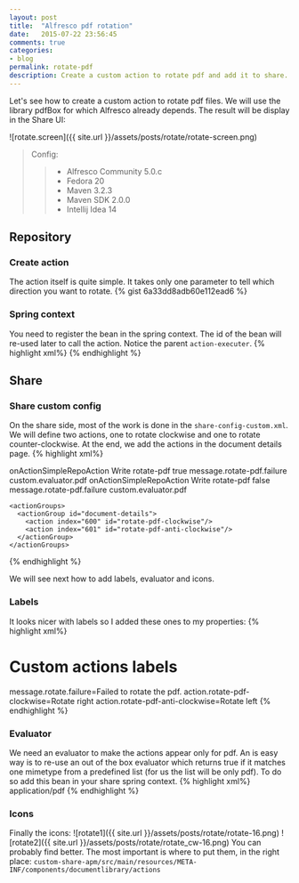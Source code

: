 ```yaml
---
layout: post
title:  "Alfresco pdf rotation"
date:   2015-07-22 23:56:45
comments: true
categories:
- blog
permalink: rotate-pdf
description: Create a custom action to rotate pdf and add it to share.
---
```


Let's see how to create a custom action to rotate pdf files. We will use the library pdfBox for which Alfresco
already depends. The result will be display in the Share UI:

![rotate.screen]({{ site.url }}/assets/posts/rotate/rotate-screen.png)

>Config:
>
> > * Alfresco Community 5.0.c
> > * Fedora 20
> > * Maven 3.2.3
> > * Maven SDK 2.0.0
> > * Intellij Idea 14

## Repository

### Create action

The action itself is quite simple. It takes only one parameter to tell which direction you want to rotate.
{% gist 6a33dd8adb60e112ead6 %}

### Spring context
You need to register the bean in the spring context. The id of the bean will re-used later to call the action. Notice
 the parent `action-executer`.
{% highlight xml%}
  <bean id="rotate-pdf" class="somepath/action/RotatePdfAction" parent="action-executer"/>
{% endhighlight %}

## Share

### Share custom config
On the share side, most of the work is done in the `share-config-custom.xml`. We will define two actions, one to rotate
clockwise and
one to rotate counter-clockwise. At the end, we add the actions in the document details page.
{% highlight xml%}
<alfresco-config>

  <config evaluator="string-compare" condition="DocLibActions">
    <actions>
<!-- Action rotate clockwise -->
      <action id="rotate-pdf-clockwise" type="javascript" label="action.rotate-pdf-clockwise" icon="rotate_cw">
        <param name="function">onActionSimpleRepoAction</param>
        <permissions>
          <permission allow="true">Write</permission>
        </permissions>
        <!-- point to the action newly created, here the bean id is used -->
        <param name="action">rotate-pdf</param>
        <!-- param of the action -->
        <param name="clockwise">true</param>
        <param name="failureMessage">message.rotate-pdf.failure</param>
        <evaluator>custom.evaluator.pdf</evaluator>
      </action>
<!-- Action rotate counter-clockwise -->
      <action id="rotate-pdf-anti-clockwise" type="javascript" label="action.rotate-pdf-anti-clockwise" icon="rotate">
        <param name="function">onActionSimpleRepoAction</param>
        <permissions>
          <permission allow="true">Write</permission>
        </permissions>
        <param name="action">rotate-pdf</param>
        <param name="clockwise">false</param>
        <param name="failureMessage">message.rotate-pdf.failure</param>
        <evaluator>custom.evaluator.pdf</evaluator>
      </action>
    </actions>

<!-- Extend the document details action group to add our actions there -->
    <actionGroups>
      <actionGroup id="document-details">
        <action index="600" id="rotate-pdf-clockwise"/>
        <action index="601" id="rotate-pdf-anti-clockwise"/>
      </actionGroup>
    </actionGroups>
  </config>

</alfresco-config>
{% endhighlight %}

We will see next how to add labels, evaluator and icons.

### Labels

It looks nicer with labels so I added these ones to my properties:
{% highlight xml%}
# Custom actions labels
message.rotate.failure=Failed to rotate the pdf.
action.rotate-pdf-clockwise=Rotate right
action.rotate-pdf-anti-clockwise=Rotate left
{% endhighlight %}

### Evaluator
We need an evaluator to make the actions appear only for pdf. An is easy way is to re-use an out of the
box evaluator which returns true if it matches one mimetype from a predefined list (for us the list will
 be only pdf).
To do so add this bean in your share spring context.
{% highlight xml%}
<bean id="custom.evaluator.pdf" parent="evaluator.doclib.action.isMimetype">
  <property name="mimetypes">
    <list>
      <value>application/pdf</value>
    </list>
  </property>
</bean>
{% endhighlight %}

### Icons

Finally the icons:
![rotate1]({{ site.url }}/assets/posts/rotate/rotate-16.png)
![rotate2]({{ site.url }}/assets/posts/rotate/rotate_cw-16.png)
You can probably find better. The most important is where to put them, in the right place:
`custom-share-apm/src/main/resources/META-INF/components/documentlibrary/actions`
